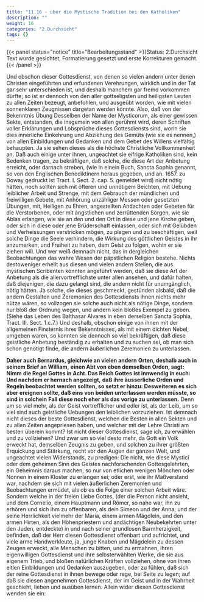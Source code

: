 ```yaml
---
title: "11.16 - über die Mystische Tradition bei den Katholiken"
description: ""
weight: 16
categories: "2.Durchsicht"
tags: {}
---
```


{{< panel status="notice" title="Bearbeitungsstand" >}}Status: 2.Durchsicht
Text wurde gesichtet, Formatierung gesetzt und erste Korrekturen gemacht.{{< /panel >}}

<!-- Seite 526 -->

Und obschon dieser Gottesdienst, von
denen so vielen andern unter denen Christen eingeführten
und erfundenen Verehrungen, wirklich und in der
Tat gar sehr unterschieden ist, und deshalb manchem
gar fremd vorkommen dürfte; so ist er dennoch von
den aller gottseligsten und heiligsten Leuten zu allen Zeiten
bezeugt, anbefohlen, und ausgeübt worden,
wie mit vielen sonnenklaren Zeugnissen dargetan werden
könnte. Also, daß von der Bekenntnis Übung<!-- Seite 527 -->
Desselben der Name der Mysticorum, als einer gewissen
Sekte, entstanden, die insgemein von allen gerühmt
wird, deren Schriften voller Erklärungen und
Lobsprüche dieses Gottesdiensts sind, worin sie
dies innerliche Einkehrung und Abziehung des
Gemüts (wie sie es nennen,) von allen Einbildungen
und Gedanken und dem Gebet des Willens
vielfältig behaupten. Ja sie sehen dieses als die
höchste Christliche Vollkommenheit an. Daß auch
einige unter ihnen, ungeachtet sie eifrige Katholiken sind,
kein Bedenken tragen, zu bekräftigen, daß solche,
die diese Art der Anbetung erreicht, oder darnach
streben, (wie in einein Buch, Sancta Sophia
genannt, so von den Englischen Benediktinern heraus
gegeben, und an. 1657. zu Doway gedruckt ist Tract.
I. Sect. 2. cap. 5. gemeldet wird) nicht nötig
hätten, noch sollten sich mit öfteren und unnötigem
Beichten, mit Uebung leiblicher Arbeit
und Strenge, mit dem Gebrauch der mündlichen
und freiwilligen Gebete, mit Anhörung
unzähliger Messen oder gesetzten Übungen, mit,
Heiligen zu Ehren, angestellten Andachten
oder Gebeten für die Verstorbenen, oder mit
ängstlichen und zerrüttenden Sorgen, wie sie Ablas
erlangen, wie sie an den und den Ort in diese
und jene Kirche geben, oder sich in diese oder
jene Brüderschaft einlassen, oder sich mit Gelübden
und Verheissungen verstricken mögen, zu plagen
und zu beschäftigen, weil solche Dinge die
Seele verhindern, die Wirkung des göttlichen
Geistes in ihr anzumerken, und Freiheit zu
haben, dem Geist zu folgen, wohin er sie ziehen
will. Und wer weiß demnach nicht, das in dergleichen
Beobachtungen das wahre Wesen der päpstlichen
Religion bestehe. Nichts destoweniger erhellt
aus diesen und vielen andern Stellen, die aus mystischen<!-- Seite 528 -->
Scribenten könnten angeführt werden, daß
sie diese Art der Anbetung als die allervortrefflichste
unter allen ansehen, und dafür halten, daß diejenigen,
die dazu gelangt sind, die andern nicht für
unumgänglich, nötig hätten. Ja solche, die dieses
geschmeckt, gestünden alsbald, daß die andern Gestalten
und Zeremonien des Gottesdiensts ihnen nichts
mehr nütze wären, so vollzogen sie solche auch nicht
als nötige Dinge, sondern nur bloß der Ordnung wegen,
und andern kein bloßes Exempel zu geben. (Siehe
das Leben des Balthasar Alvares in eben derselben
Sancta Sophia, Tract. III. Sect. 1.c.7.) Und deshalb,
obschon einige von ihnen mit der allgemeinen
Finsternis ihres Bekenntnisses, als mit einem dichten
Nebel, umgeben waren, so konnten sie dennoch
so viel bekräftigen, daß diese geistliche Anbetung
beständig zu erhalten und zu suchen sei, ob man sich
schon genötigt finde, die andern äußerlichen Zeremonien
zu unterlassen.

**Daher auch Bernardus, gleichwie an vielen andern**
**Orten, deshalb auch in seinem Brief an William,**
**einen Abt von eben demselben Orden, sagt: Nimm**
**die Regel Gottes in Acht. Das Reich Gottes**
**ist innwendig in euch: Und nachdem er hernach angezeigt,**
**daß ihre äusserliche Orden und Regeln beobachtet**
**werden sollten, so setzt er hinzu: Desweiteren**
**es sich aber ereignen sollte, daß eins von**
**beiden unterlassen werden müsste, so sind in solchein**
**Fall diese noch eher als das vorige zu unterlassen.**
Denn um so viel mehr, als der Geist
vortrefflicher und edler ist, als der Leib, um so
viel sind auch geistliche Uebungen den leiblichen
vorzuziehen. Ist demnach nicht dieses der beste
Gottesdienst, welchen die Besten in allen Sekten
und zu allen Zeiten angepriesen haben, und welcher
mit der Lehre Christi am besten überein kommt?<!-- Seite 529 -->
Ist nicht dieser Gottesdienst, sage ich, zu erwählen
und zu vollziehen? Und zwar um so viel desto mehr,
da Gott ein Volk erweckt hat, demselben Zeugnis
zu geben, und solchen zu ihrer größten Erquickung
und Stärkung, recht vor den Augen der ganzen Welt,
und ungeachtet vielen Widerstands, zu predigen: Die
nicht, wie diese Mystici oder dem geheimen Sinn
des Geistes nachforschenden Gottesgelehrten,
ein Geheimnis daraus machen, so nur von etlichen
wenigen Mönchen oder Nonnen in einem Kloster zu
erlangen sei; oder erst, wie ihr Maßverstand war,
nachdem sie sich mit vielen äußerlichen Zeremonien
und Beobachtungen ermüdet, als ob es die Folge
einer solchen Arbeit wäre. Sondern welche in
der freien Liebe Gottes, (der die Person nicht ansieht,
und dem Cornelio, einem Hauptmann und
Römer, so nahe war, ihn zu erhören und sich ihm
zu offenbaren, als dein Simeon und der Anna;
und der seine Herrlichkeit vielmehr der Maria, einem
armen Mägdlein, und den armen Hirten, als
den Höhenpriestern und andächtigen Neubekehrten unter
den Juden, entdeckte) in und nach seiner grundlosen
Barmherzigkeit, befinden, daß der Herr diesen
Gottesdienst offenbart und aufrichtet, und viele
arme Handwerkleute, ja, junge Knaben und Mägdelein
zu dessen Zeugen erweckt, alle Menschen zu bitten,
und zu ermahnen, ihren eigenwilligen Gottesdienst
und ihre selbsterwählten Werke, die sie aus eigenem
Trieb, und bloßen natürlichen Kräften vollziehen,
ohne von ihren eitlen Einbildungen und Gedanken
auszugeben, oder zu fühlen, daß sich der reine
Gottesdienst in ihnen bewege oder rege, bei Seite
zu legen; auf daß sie diesen angenehmen Gottesdienst,
der im Geist und in der Wahrheit geschieht, lieben
und ausüben lernen. Allein wider diesen Gottesdienst
wenden sie ein:
